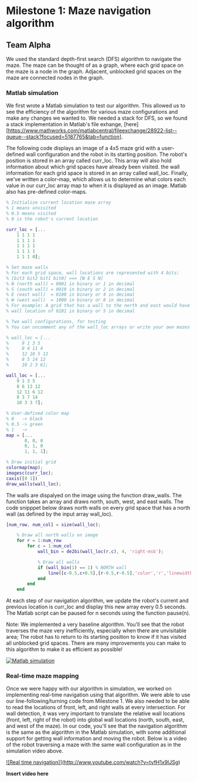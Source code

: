 # Milestone 1: Maze navigation algorithm
## Team Alpha

We used the standard depth-first search (DFS) algorithm to navigate the maze. The maze can be thought of as a graph, where each grid space on the maze is a node in the graph. Adjacent, unblocked grid spaces on the maze are connected nodes in the graph. 

### Matlab simulation

We first wrote a Matlab simulation to test our algorithm. This allowed us to see the efficiency of the algorithm for various maze configurations and make any changes we wanted to. We needed a stack for DFS, so we found a stack implementation in Matlab's file exhange, [here][https://www.mathworks.com/matlabcentral/fileexchange/28922-list--queue--stack?focused=5187765&tab=function]. 

The following code displays an image of a 4x5 maze grid with a user-defined wall configuration and the robot in its starting position. The robot's position is stored in an array called curr_loc. This array will also hold information about which grid spaces have already been visited. the wall information for each grid space is stored in an array called wall_loc. Finally, we've written a color-map, which allows us to determine what colors each value in our curr_loc array map to when it is displayed as an image. Matlab also has pre-defined color-maps.

```matlab
% Initialize current location maze array
% 1 means unvisited
% 0.5 means visited
% 0 is the robot's current location

curr_loc = [...
    1 1 1 1 
    1 1 1 1
    1 1 1 1
    1 1 1 1 
    1 1 1 0];  

% Set maze walls
% For each grid space, wall locations are represented with 4 bits:
% [bit3 bit2 bit1 bit0] ==> [W E S N]
% N (north wall) = 0001 in binary or 1 in decimal
% S (south wall) = 0010 in binary or 2 in decimal
% E (east wall)  = 0100 in binary or 4 in decimal
% W (west wall)  = 1000 in binary or 8 in decimal
% For example: A grid that has a wall to the north and east would have a
% wall location of 0101 in binary or 5 in decimal

% Two wall configurations, for testing
% You can uncomment any of the wall_loc arrays or write your own mazes

% wall_loc = [...
%     9 1 3 5
%     8 4 11 4
%     12 10 5 12
%     8 5 14 12
%     10 2 3 6];

wall_loc = [...
    9 1 3 5
    8 6 13 12
    12 11 6 12
    8 3 7 14
    10 3 3 7];

% User-defined color map
% 0   -> black
% 0.5 -> green
% 1   ->
map = [...
       0, 0, 0 
       0, 1, 0
       1, 1, 1];

% Draw initial grid
colormap(map);
imagesc(curr_loc);
caxis([0 1])
draw_walls(wall_loc);
```

The walls are dispalyed on the image using the function draw_walls. The function takes an array and draws north, south, west, and east walls. The code snipppet below draws north walls on every grid space that has a north wall (as defined by the input array wall_loc).

```matlab
[num_row, num_col] = size(wall_loc);

    % Draw all north walls on image
    for r = 1:num_row
        for c = 1:num_col
            wall_bin = de2bi(wall_loc(r,c), 4, 'right-msb');

            % Draw all walls
            if (wall_bin(1) == 1) % NORTH wall
                line([c-0.5,c+0.5],[r-0.5,r-0.5],'color','r','linewidth', 3);
            end
        end
    end
```
At each step of our navigation algorithm, we update the robot's current and previous location is curr_loc and display this new array every 0.5 seconds. The Matlab script can be paused for n seconds using the function pause(n).

Note: We implemented a very baseline algorithm. You'll see that the robot traverses the maze very inefficiently, especially when there are unvisitable area; The robot has to return to its starting position to know if it has visited all unblocked grid spaces. There are many improvements you can make to this algorithm to make it as efficient as possible!

[![Matlab simulation](http://img.youtube.com/vi/D2ZzObOqn5M/0.jpg)](http://www.youtube.com/watch?v=D2ZzObOqn5M)

### Real-time maze mapping

Once we were happy with our algorithm in simulation, we worked on implementing real-time navigation using that algorithm. We were able to use our line-following/turning code from Milestone 1. We also needed to be able to read the locations of front, left, and right walls at every intersection. For wall detection, it was very important to translate the relative wall locations (front, left, right of the robot) into global wall locations (north, south, east, and west of the maze). In our code, you'll see that the navigation algorithm is the same as the algorithm in the Matlab simulation, with some additional support for getting wall information and moving the robot. Below is a video of the robot traversing a maze with the same wall configuration as in the simulation video above.

[![Real time navigation]](http://img.youtube.com/vi/tvfH1x9lJSg/0.jpg)](http://www.youtube.com/watch?v=tvfH1x9lJSg)


**Insert video here** 